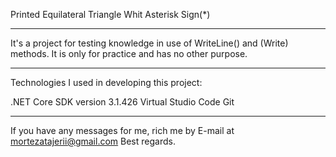 Printed Equilateral Triangle Whit Asterisk Sign(*)

-------

It's a project for testing knowledge in use of WriteLine() and (Write) methods.
It is only for practice and has no other purpose.

-------

Technologies I used in developing this project:

.NET Core SDK version 3.1.426
Virtual Studio Code
Git

-------

If you have any messages for me, rich me by E-mail at mortezatajerii@gmail.com
Best regards.
